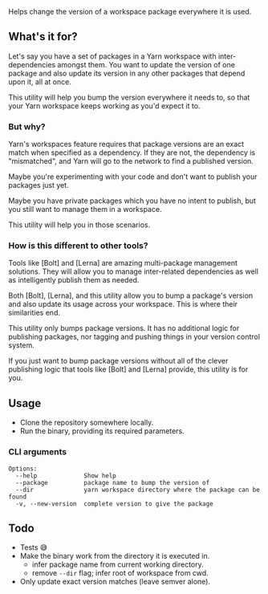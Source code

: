 Helps change the version of a workspace package everywhere it is used.

## What's it for?

Let's say you have a set of packages in a Yarn workspace
with inter-dependencies amongst them. You want to update
the version of one package and also update its version
in any other packages that depend upon it, all at once.

This utility will help you bump the version everywhere it
needs to, so that your Yarn workspace keeps working
as you'd expect it to.

### But why?

Yarn's workspaces feature requires that package versions are
an exact match when specified as a dependency. If they are not,
the dependency is "mismatched", and Yarn will go to the network
to find a published version.

Maybe you're experimenting with your code and don't want to
publish your packages just yet.

Maybe you have private packages which you have no intent to
publish, but you still want to manage them in a workspace.

This utility will help you in those scenarios.

### How is this different to other tools?

Tools like [Bolt] and [Lerna] are amazing multi-package management
solutions. They will allow you to manage inter-related dependencies
as well as intelligently publish them as needed.

Both [Bolt], [Lerna], and this utility allow you to bump a package's
version and also update its usage across your workspace. This is
where their similarities end.

This utility only bumps package versions. It has no additional
logic for publishing packages, nor tagging and pushing things in your
version control system.

If you just want to bump package versions
without all of the clever publishing logic that tools
like [Bolt] and [Lerna] provide, this utility is for you.

## Usage

* Clone the repository somewhere locally.
* Run the binary, providing its required parameters.

### CLI arguments

```
Options:
  --help             Show help
  --package          package name to bump the version of
  --dir              yarn workspace directory where the package can be found
  -v, --new-version  complete version to give the package
```

## Todo

* Tests 😅
* Make the binary work from the directory it is executed in.
    * infer package name from current working directory.
    * remove `--dir` flag; infer root of workspace from cwd.
* Only update exact version matches (leave semver alone).
